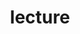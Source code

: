 ---
title: "lecture"
id: tag.id
permalink: "/tags/lecture"
videos: [43,50,73,96,111,542,703,724,830,989,1075,1086,1117,1118,1170,1178,1179,1180,1181,1183,1185,1186,1168,1169,1171,1167,1182,1184,1187,1231,1246,1276,1500,1509,2271,1891,1982,2115,2141]
---